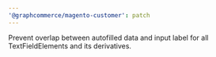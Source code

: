 ```yaml
---
'@graphcommerce/magento-customer': patch
---
```


Prevent overlap between autofilled data and input label for all TextFieldElements and its derivatives.
